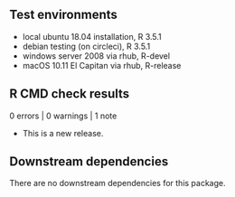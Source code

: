 ## Test environments

* local ubuntu 18.04 installation, R 3.5.1
* debian testing (on circleci), R 3.5.1
* windows server 2008 via rhub, R-devel
* macOS 10.11 El Capitan via rhub, R-release

## R CMD check results

0 errors | 0 warnings | 1 note

* This is a new release.

## Downstream dependencies

There are no downstream dependencies for this package.